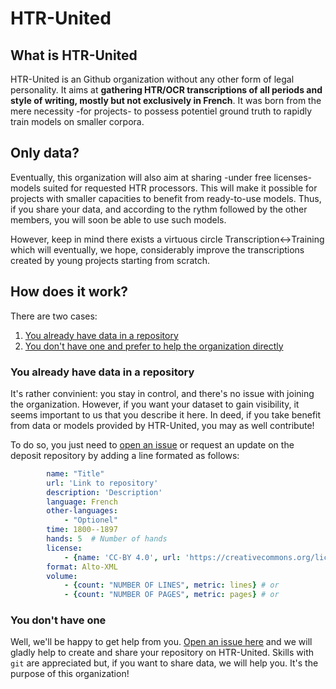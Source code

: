 HTR-United
=========

## What is HTR-United
HTR-United is an Github organization without any other form of legal personality. It aims at **gathering HTR/OCR transcriptions of all periods and style of writing, mostly but not exclusively in French**. It was born from the mere necessity -for projects- to possess potentiel ground truth to rapidly train models on smaller corpora.

## Only data?

Eventually, this organization will also aim at sharing -under free licenses- models suited for requested HTR processors. This will make it possible for projects with smaller capacities to benefit from ready-to-use models. Thus, if you share your data, and according to the rythm followed by the other members, you will soon be able to use such models.

However, keep in mind there exists a virtuous circle Transcription<->Training which will eventually, we hope, considerably improve the transcriptions created by young projects starting from scratch.

## How does it work?
There are two cases:
1. [You already have data in a repository](#you-already-have-data-in-a-repository)
2. [You don't have one and prefer to help the organization directly](#you-dont-have-one)
    
### You already have data in a repository
It's rather convinient: you stay in control, and there's no issue with joining the organization. However, if you want your dataset to gain visibility, it seems important to us that you describe it here. In deed, if you take benefit from data or models provided by HTR-United, you may as well contribute!

To do so, you just need to [open an issue](https://github.com/HTR-United/htr-united/issues/new) or request an update on the deposit repository by adding a line formated as follows:

```yaml
        name: "Title"
        url: 'Link to repository'
        description: 'Description'
        language: French
        other-languages:
            - "Optionel"
        time: 1800--1897
        hands: 5  # Number of hands
        license:
            - {name: 'CC-BY 4.0', url: 'https://creativecommons.org/licenses/by/4.0/'} # Of course, you can change the licence
        format: Alto-XML
        volume:
            - {count: "NUMBER OF LINES", metric: lines} # or
            - {count: "NUMBER OF PAGES", metric: pages} # or
```

### You don't have one
Well, we'll be happy to get help from you. [Open an issue here](https://github.com/HTR-United/htr-united/issues/new) and we will gladly help to create and share your repository on HTR-United. Skills with `git` are appreciated but, if you want to share data, we will help you. It's the purpose of this organization!
